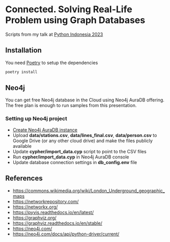 # Connected. Solving Real-Life Problem using Graph Databases

Scripts from my talk at [Python Indonesia 2023](https://pycon.id/)

## Installation

You need [Poetry](https://python-poetry.org/) to setup the dependencies

```bash
poetry install
```

## Neo4j

You can get free Neo4j database in the Cloud using Neo4j AuraDB[](https://neo4j.com/cloud/platform/aura-graph-database/) offering. The free plan is enough to run samples from this presentation.

### Setting up Neo4j project

* [Create Neo4j AuraDB instance](https://neo4j.com/docs/aura/auradb/getting-started/create-database/)
* Upload **data/stations.csv**, **data/lines_final.csv**, **data/person.csv** to Google Drive (or any other cloud drive) and make the files publicly available
* Update **cypher/import_data.cyp** script to point to the CSV files
* Run **cypher/import_data.cyp** in Neo4j AuraDB console
* Update database connection settings in **db_config.env** file

## References

* https://commons.wikimedia.org/wiki/London_Underground_geographic_maps
* https://networkrepository.com/
* https://networkx.org/
* https://pyvis.readthedocs.io/en/latest/
* https://graphviz.org/
* https://graphviz.readthedocs.io/en/stable/
* https://neo4j.com/
* https://neo4j.com/docs/api/python-driver/current/

